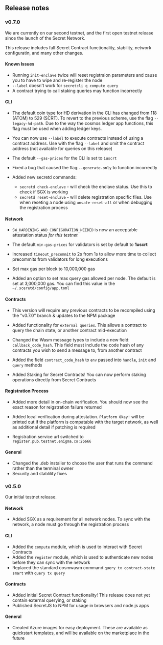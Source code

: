 ## Release notes

### v0.7.0

We are currently on our second testnet, and the first open testnet release since the launch of the Secret Network.

This release includes full Secret Contract functionality, stability, network configuratin, and many other changes.

#### Known Issues

- Running `init-enclave` twice will reset registraion parameters and cause you to have to wipe and re-register the node
- `--label` doesn't work for `secretcli q compute query`
- A contract trying to call staking queries may function incorrectly 

#### CLI

- The default coin type for HD derivation in the CLI has changed from 118 (ATOM) to 529 (SCRT). To revert to the previous scheme,
  use the flag `--legacy-hd-path`. Due to the way the cosmos ledger app functions, this flag must be used when adding ledger keys.

- You can now use `--label` to execute contracts instead of using a contract address. Use with the flag `--label` and omit the contract address
  (not available for queries on this release)

- The default `--gas-prices` for the CLI is set to `1uscrt`

- Fixed a bug that caused the flag `--generate-only` to function incorrectly

- Added new secretd commands:
  - `secretd check-enclave` - will check the enclave status. Use this to check if SGX is working
  - `secretd reset-enclave` - will delete registration specific files. Use when reseting a node using `unsafe-reset-all` or when debugging the registration process

#### Network

- `SW_HARDENING_AND_CONFIGURATION_NEEDED` is now an acceptable attestation status _for this testnet_

- The default `min-gas-prices` for validators is set by default to **1uscrt**

- Increased `timeout_precommit` to 2s from 1s to allow more time to collect precommits from validators for long executions

- Set max gas per block to 10,000,000 gas

- Added an option to set max query gas allowed per node. The default is set at 3,000,000 gas. You can find this value in the `~/.sceretd/config/app.toml`

#### Contracts

- This version will require any previous contracts to be recompiled using the "v0.7.0" branch & updates to the NPM package

- Added functionality for `external queries`. This allows a contract to query the chain state, or another contract mid-execution

- Changed the Wasm message types to include a new field: `callback_code_hash`. This field must include the code hash of
  any contracts you wish to send a message to, from another contract
  
- Added the field `contract_code_hash` to `env` passed into `handle`, `init` and `query` methods

- Added Staking for Secret Contracts! You can now perform staking operations directly from Secret Contracts

#### Registration Process

- Added more detail in on-chain verification. You should now see the exact reason for reigstration failure returned

- Added local verification during attestation. `Platform Okay!` will be printed out if the platform is compatable with the
  target network, as well as additional detail if patching is required

- Registration service url switched to `register.pub.testnet.enigma.co:26666`

#### General

- Changed the .deb installer to choose the user that runs the command rather than the terminal owner
- Security and stablility fixes

### v0.5.0

Our initial testnet release.

#### Network

- Added SGX as a requirement for all network nodes. To sync with the network, a node must go through the registration process

#### CLI

- Added the `compute` module, which is used to interact with Secret Contracts
- Added the `register` module, which is used to authenticate new nodes before they can sync with the network
- Replaced the standard cosmwasm command `query tx contract-state smart` with `query tx query`

#### Contracts

- Added initial Secret Contract functionality! This release does not yet contain external querying, or staking
- Published SecretJS to NPM for usage in browsers and node.js apps

#### General

- Created Azure images for easy deployment. These are available as quickstart templates, and will be available on the marketplace in the future
